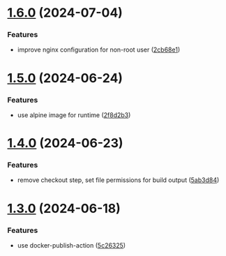 # [1.6.0](https://github.com/master-software-gmbh/nodejs-deploy-action/compare/v1.5.0...v1.6.0) (2024-07-04)


### Features

* improve nginx configuration for non-root user ([2cb68e1](https://github.com/master-software-gmbh/nodejs-deploy-action/commit/2cb68e1fb5d0b51fb966aa63599e09cf2b46df3f))

# [1.5.0](https://github.com/master-software-gmbh/nodejs-deploy-action/compare/v1.4.0...v1.5.0) (2024-06-24)


### Features

* use alpine image for runtime ([2f8d2b3](https://github.com/master-software-gmbh/nodejs-deploy-action/commit/2f8d2b33062c7d7decb4b9b5bd0bdec7c5f6bf16))

# [1.4.0](https://github.com/master-software-gmbh/nodejs-deploy-action/compare/v1.3.0...v1.4.0) (2024-06-23)


### Features

* remove checkout step, set file permissions for build output ([5ab3d84](https://github.com/master-software-gmbh/nodejs-deploy-action/commit/5ab3d845f9829c41a4c3cc3a59d9a0ce0c102f22))

# [1.3.0](https://github.com/master-software-gmbh/nodejs-deploy-action/compare/v1.2.0...v1.3.0) (2024-06-18)


### Features

* use docker-publish-action ([5c26325](https://github.com/master-software-gmbh/nodejs-deploy-action/commit/5c263253e0d5e172e74affd53ddd30e973c8db7a))
